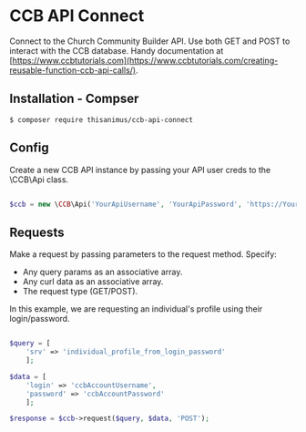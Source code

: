 # CCB API Connect

Connect to the Church Community Builder API. Use both GET and POST to interact with the CCB database. Handy documentation at [https://www.ccbtutorials.com](https://www.ccbtutorials.com/creating-reusable-function-ccb-api-calls/).

## Installation - Compser

```shell
$ composer require thisanimus/ccb-api-connect
```

## Config

Create a new CCB API instance by passing your API user creds to the \CCB\Api class.

```php

$ccb = new \CCB\Api('YourApiUsername', 'YourApiPassword', 'https://YourChurchName.ccbchurch.com/api.php');

```

## Requests

Make a request by passing parameters to the request method. Specify:

- Any query params as an associative array.
- Any curl data as an associative array.
- The request type (GET/POST).

In this example, we are requesting an individual's profile using their login/password.

```php

$query = [
	'srv' => 'individual_profile_from_login_password'
	];

$data = [
	'login' => 'ccbAccountUsername',
	'password' => 'ccbAccountPassword'
	];

$response = $ccb->request($query, $data, 'POST');
```
